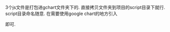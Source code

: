 3个js文件是打包进gchart文件夹下的. 直接拷贝文件夹到项目的script目录下就行. script目录命名随意. 
在需要使用google chart的地方引入 
<script type="text/javascript" src="script目录/gchart/jsapi.js"></script>即可.